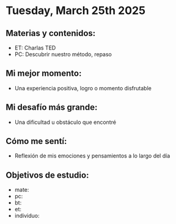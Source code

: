 # Tuesday, March 25th 2025

## Materias y contenidos:
- ET: Charlas TED
- PC: Descubrir nuestro método, repaso
## Mi mejor momento:
- Una experiencia positiva, logro o momento disfrutable

## Mi desafío más grande:
- Una dificultad u obstáculo que encontré

## Cómo me sentí:
- Reflexión de mis emociones y pensamientos a lo largo del día

## Objetivos de estudio:
- mate:
- pc:
- bt:
- et:
- individuo:

